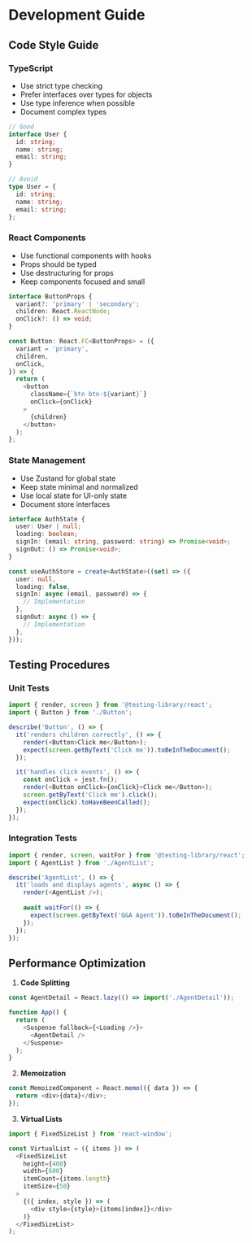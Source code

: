 # Development Guide

## Code Style Guide

### TypeScript
- Use strict type checking
- Prefer interfaces over types for objects
- Use type inference when possible
- Document complex types

```typescript
// Good
interface User {
  id: string;
  name: string;
  email: string;
}

// Avoid
type User = {
  id: string;
  name: string;
  email: string;
};
```

### React Components
- Use functional components with hooks
- Props should be typed
- Use destructuring for props
- Keep components focused and small

```typescript
interface ButtonProps {
  variant?: 'primary' | 'secondary';
  children: React.ReactNode;
  onClick?: () => void;
}

const Button: React.FC<ButtonProps> = ({
  variant = 'primary',
  children,
  onClick,
}) => {
  return (
    <button
      className={`btn btn-${variant}`}
      onClick={onClick}
    >
      {children}
    </button>
  );
};
```

### State Management
- Use Zustand for global state
- Keep state minimal and normalized
- Use local state for UI-only state
- Document store interfaces

```typescript
interface AuthState {
  user: User | null;
  loading: boolean;
  signIn: (email: string, password: string) => Promise<void>;
  signOut: () => Promise<void>;
}

const useAuthStore = create<AuthState>((set) => ({
  user: null,
  loading: false,
  signIn: async (email, password) => {
    // Implementation
  },
  signOut: async () => {
    // Implementation
  },
}));
```

## Testing Procedures

### Unit Tests
```typescript
import { render, screen } from '@testing-library/react';
import { Button } from './Button';

describe('Button', () => {
  it('renders children correctly', () => {
    render(<Button>Click me</Button>);
    expect(screen.getByText('Click me')).toBeInTheDocument();
  });

  it('handles click events', () => {
    const onClick = jest.fn();
    render(<Button onClick={onClick}>Click me</Button>);
    screen.getByText('Click me').click();
    expect(onClick).toHaveBeenCalled();
  });
});
```

### Integration Tests
```typescript
import { render, screen, waitFor } from '@testing-library/react';
import { AgentList } from './AgentList';

describe('AgentList', () => {
  it('loads and displays agents', async () => {
    render(<AgentList />);
    
    await waitFor(() => {
      expect(screen.getByText('Q&A Agent')).toBeInTheDocument();
    });
  });
});
```

## Performance Optimization

1. **Code Splitting**
```typescript
const AgentDetail = React.lazy(() => import('./AgentDetail'));

function App() {
  return (
    <Suspense fallback={<Loading />}>
      <AgentDetail />
    </Suspense>
  );
}
```

2. **Memoization**
```typescript
const MemoizedComponent = React.memo(({ data }) => {
  return <div>{data}</div>;
});
```

3. **Virtual Lists**
```typescript
import { FixedSizeList } from 'react-window';

const VirtualList = ({ items }) => (
  <FixedSizeList
    height={400}
    width={600}
    itemCount={items.length}
    itemSize={50}
  >
    {({ index, style }) => (
      <div style={style}>{items[index]}</div>
    )}
  </FixedSizeList>
);
```